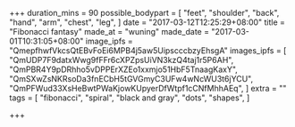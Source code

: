 +++
duration_mins = 90
possible_bodypart = [
  "feet",
  "shoulder",
  "back",
  "hand",
  "arm",
  "chest",
  "leg",
]
date = "2017-03-12T12:25:29+08:00"
title = "Fibonacci fantasy"
made_at = "wuning"
made_date = "2017-03-01T10:31:05+08:00"
image_ipfs = "QmepfhwfVkcsQtEBvFoEi6MPB4j5aw5UipscccbzyEhsgA"
images_ipfs = [  "QmUDP7F9datxWwg9fFFr6cXPZpsUiVN3kzQ4taj1r5P6AH",
  "QmPBR4Y9pDRhho5vDPPErXZEo1xxmjo51HbF5TnaagKaxY",
  "QmSXwZsNKRsoDa3fnECbH5tGVGmyC3UFw4wNcWU3t6jYCU",
  "QmPFWud33XsHeBwtPWaKjowKUpyerDfWtpf1cCNfMhhAEq",
]
extra = ""
tags = [
  "fibonacci",
  "spiral",
  "black and gray",
  "dots",
  "shapes",
]

+++
